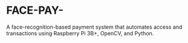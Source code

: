 # FACE-PAY-
A face-recognition-based payment system that automates access and transactions using Raspberry Pi 3B+, OpenCV, and Python.
